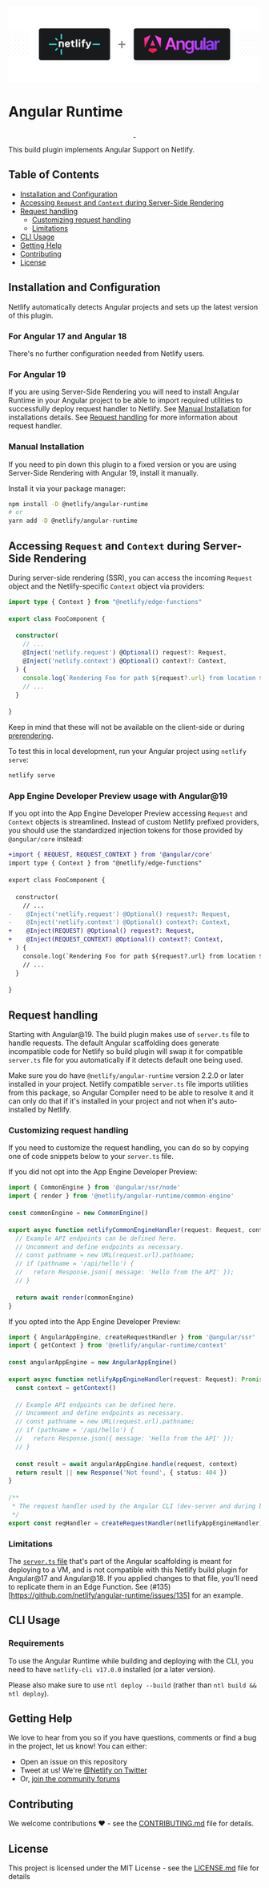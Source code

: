 ![Netlify Angular Runtime – Run Angular seamlessly on Netlify](netlify-plugin-angular.png)

# Angular Runtime

<p align="center">
  <a aria-label="npm version" href="https://www.npmjs.com/package/@netlify/angular-runtime">
    <img alt="" src="https://img.shields.io/npm/v/@netlify/angular-runtime">
  </a>
  <a aria-label="MIT License" href="https://img.shields.io/npm/l/@netlify/angular-runtime">
    <img alt="" src="https://img.shields.io/badge/License-MIT-yellow.svg">
  </a>
</p>

This build plugin implements Angular Support on Netlify.

## Table of Contents

- [Installation and Configuration](#installation-and-configuration)
- [Accessing `Request` and `Context` during Server-Side Rendering](#accessing-request-and-context-during-server-side-rendering)
- [Request handling](#request-handling)
  - [Customizing request handling](#customizing-request-handling)
  - [Limitations](#limitations)
- [CLI Usage](#cli-usage)
- [Getting Help](#getting-help)
- [Contributing](#contributing)
- [License](#license)

## Installation and Configuration

Netlify automatically detects Angular projects and sets up the latest version of this plugin.

### For Angular 17 and Angular 18

There's no further configuration needed from Netlify users.

### For Angular 19

If you are using Server-Side Rendering you will need to install Angular Runtime in your Angular project to be able to import required utilities to successfully deploy request handler to Netlify. See [Manual Installation](#manual-installation) for installations details. See [Request handling](#request-handling) for more information about request handler.

### Manual Installation

If you need to pin down this plugin to a fixed version or you are using Server-Side Rendering with Angular 19, install it manually.

Install it via your package manager:

```bash
npm install -D @netlify/angular-runtime
# or
yarn add -D @netlify/angular-runtime
```

## Accessing `Request` and `Context` during Server-Side Rendering

During server-side rendering (SSR), you can access the incoming `Request` object and the Netlify-specific `Context` object via providers:

```ts
import type { Context } from "@netlify/edge-functions"

export class FooComponent {

  constructor(
    // ...
    @Inject('netlify.request') @Optional() request?: Request,
    @Inject('netlify.context') @Optional() context?: Context,
  ) {
    console.log(`Rendering Foo for path ${request?.url} from location ${context?.geo?.city}`)
    // ...
  }
  
}
```

Keep in mind that these will not be available on the client-side or during [prerendering](https://angular.dev/guide/prerendering#prerendering-parameterized-routes).

To test this in local development, run your Angular project using `netlify serve`:

```sh
netlify serve
```
### App Engine Developer Preview usage with Angular@19

If you opt into the App Engine Developer Preview accessing `Request` and `Context` objects is streamlined. Instead of custom Netlify prefixed providers, you should use the standardized injection tokens for those provided by `@angular/core` instead:

```diff
+import { REQUEST, REQUEST_CONTEXT } from '@angular/core'
import type { Context } from "@netlify/edge-functions"

export class FooComponent {

  constructor(
    // ...
-    @Inject('netlify.request') @Optional() request?: Request,
-    @Inject('netlify.context') @Optional() context?: Context,
+    @Inject(REQUEST) @Optional() request?: Request,
+    @Inject(REQUEST_CONTEXT) @Optional() context?: Context,
  ) {
    console.log(`Rendering Foo for path ${request?.url} from location ${context?.geo?.city}`)
    // ...
  }
  
}
```

## Request handling

Starting with Angular@19. The build plugin makes use of `server.ts` file to handle requests. The default Angular scaffolding does generate incompatible code for Netlify so build plugin will swap it for compatible `server.ts` file for you automatically if it detects default one being used. 

Make sure you do have `@netlify/angular-runtime` version 2.2.0 or later installed in your project. Netlify compatible `server.ts` file imports utilities from this package, so Angular Compiler need to be able to resolve it and it can only do that if it's installed in your project and not when it's auto-installed by Netlify.

### Customizing request handling

If you need to customize the request handling, you can do so by copying one of code snippets below to your `server.ts` file.

If you did not opt into the App Engine Developer Preview:

```ts
import { CommonEngine } from '@angular/ssr/node'
import { render } from '@netlify/angular-runtime/common-engine'

const commonEngine = new CommonEngine()

export async function netlifyCommonEngineHandler(request: Request, context: any): Promise<Response> {
  // Example API endpoints can be defined here.
  // Uncomment and define endpoints as necessary.
  // const pathname = new URL(request.url).pathname;
  // if (pathname = '/api/hello') {
  //   return Response.json({ message: 'Hello from the API' });
  // }

  return await render(commonEngine)
}
```

If you opted into the App Engine Developer Preview:

```ts
import { AngularAppEngine, createRequestHandler } from '@angular/ssr'
import { getContext } from '@netlify/angular-runtime/context'

const angularAppEngine = new AngularAppEngine()

export async function netlifyAppEngineHandler(request: Request): Promise<Response> {
  const context = getContext()

  // Example API endpoints can be defined here.
  // Uncomment and define endpoints as necessary.
  // const pathname = new URL(request.url).pathname;
  // if (pathname = '/api/hello') {
  //   return Response.json({ message: 'Hello from the API' });
  // }

  const result = await angularAppEngine.handle(request, context)
  return result || new Response('Not found', { status: 404 })
}

/**
 * The request handler used by the Angular CLI (dev-server and during build).
 */
export const reqHandler = createRequestHandler(netlifyAppEngineHandler)
```

### Limitations

The [`server.ts` file](https://angular.dev/guide/ssr#configure-server-side-rendering) that's part of the Angular scaffolding is meant for deploying to a VM, and is not compatible with this Netlify build plugin for Angular@17 and Angular@18. If you applied changes to that file, you'll need to replicate them in an Edge Function. See (#135)[https://github.com/netlify/angular-runtime/issues/135] for an example.

## CLI Usage

### Requirements

To use the Angular Runtime while building and deploying with the CLI, you need to have `netlify-cli v17.0.0` installed (or a later version).

Please also make sure to use `ntl deploy --build` (rather than `ntl build && ntl deploy`).

## Getting Help

We love to hear from you so if you have questions, comments or find a bug in the
project, let us know! You can either:

- Open an issue on this repository
- Tweet at us! We're [@Netlify on Twitter](https://twitter.com/Netlify)
- Or, [join the community forums](https://answers.netlify.com)

## Contributing

We welcome contributions ❤️ - see the [CONTRIBUTING.md](CONTRIBUTING.md) file
for details.

## License

This project is licensed under the MIT License - see the
[LICENSE.md](LICENSE.md) file for details
